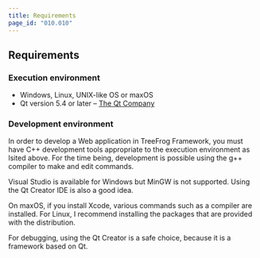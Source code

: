 ```yaml
---
title: Requirements
page_id: "010.010"
---
```


## Requirements

### Execution environment

* Windows, Linux, UNIX-like OS or maxOS
* Qt version 5.4 or later – [The Qt Company](https://www.qt.io/)

### Development environment

In order to develop a Web application in TreeFrog Framework, you must have C++ development tools appropriate to the execution environment as lsited above. For the time being, development is possible using the g++ compiler to make and edit commands.

Visual Studio is available for Windows but MinGW is not supported. Using the Qt Creator IDE is also a good idea.

On maxOS, if you install Xcode, various commands such as a compiler are installed. For Linux, I recommend installing the packages that are provided with the distribution.

For debugging, using the Qt Creator is a safe choice, because it is a framework based on Qt.
